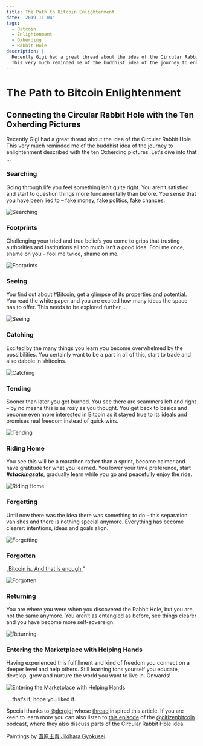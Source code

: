 ```yaml
---
title: The Path to Bitcoin Enlightenment
date: '2019-11-04'
tags:
  - Bitcoin
  - Enlightenment
  - Oxherding
  - Rabbit Hole
description: |
  Recently Gigi had a great thread about the idea of the Circular Rabbit Hole.
  This very much reminded me of the buddhist idea of the journey to enlightenment described with the ten Oxherding pictures.
---
```

# The Path to Bitcoin Enlightenment

## Connecting the Circular Rabbit Hole with the Ten Oxherding Pictures

Recently Gigi had a great thread about the idea of the Circular Rabbit Hole.
This very much reminded me of the buddhist idea of the journey to enlightenment described with the ten Oxherding pictures.
Let‘s dive into that …

<div>

### Searching

Going through life you feel something isn‘t quite right.
You aren‘t satisfied and start to question things more fundamentally than before.
You sense that you have been lied to – fake money, fake politics, fake chances.

![Searching](/images/oxherding/ox-b01.jpg)
</div>
<div>

### Footprints

Challenging your tried and true beliefs you come to grips that trusting authorities and institutions all too much isn‘t a good idea.
Fool me once, shame on you – fool me twice, shame on me.

![Footprints](/images/oxherding/ox-b02.jpg)
</div>
<div>

### Seeing

You find out about #Bitcoin, get a glimpse of its properties and potential.
You read the white paper and you are excited how many ideas the space has to offer.
This needs to be explored further …

![Seeing](/images/oxherding/ox-b03.jpg)
</div>
<div>

### Catching

Excited by the many things you learn you become overwhelmed by the possibilities.
You certainly want to be a part in all of this, start to trade and also dabble in shitcoins.

![Catching](/images/oxherding/ox-b04.jpg)
</div>
<div>

### Tending

Sooner than later you get burned.
You see there are scammers left and right – by no means this is as rosy as you thought.
You get back to basics and become even more interested in Bitcoin as it stayed true to its ideals and promises real freedom instead of quick wins.

![Tending](/images/oxherding/ox-b05.jpg)
</div>
<div>

### Riding Home

You see this will be a marathon rather than a sprint, become calmer and have gratitude for what you learned.
You lower your time preference, start ***#stackingsats***, gradually learn while you go and peacefully enjoy the ride.

![Riding Home](/images/oxherding/ox-b06.jpg)
</div>
<div>

### Forgetting

Until now there was the idea there was something to do – this separation vanishes and there is nothing special anymore.
Everything has become clearer: intentions, ideas and goals align.

![Forgetting](/images/oxherding/ox-b07.jpg)
</div>
<div>

### Forgotten

„[Bitcoin is. And that is enough.](https://medium.com/hackernoon/bitcoin-is-and-that-is-enough-e3116870eed1)“

![Forgotten](/images/oxherding/ox-b08.jpg)
</div>
<div>

### Returning

You are where you were when you discovered the Rabbit Hole, but you are not the same anymore.
You aren’t as entangled as before, see things clearer and you have become more self-sovereign.

![Returning](/images/oxherding/ox-b09.jpg)
</div>
<div>

### Entering the Marketplace with Helping Hands

Having experienced this fulfillment and kind of freedom you connect on a deeper level and help others.
Still learning tons yourself you educate, develop, grow and nurture the world you want to live in.
Onwards!

![Entering the Marketplace with Helping Hands](/images/oxherding/ox-b10.jpg)
</div>

… that‘s it, hope you liked it.

Special thanks to [@dergigi](https://twitter.com/dergigi) whose [thread](https://twitter.com/dergigi/status/1189608467029516289) inspired this article.
If you are keen to learn more you can also listen to [this episode](https://citizenbitcoin.world/episodes/gigi-rabbit-hole-revelations) of the [@citizenbitcoin](https://twitter.com/citizenbitcoin) podcast, where they also discuss parts of the Circular Rabbit Hole idea.

Paintings by [直原玉青 Jikihara Gyokusei](https://terebess.hu/english/oxpictures.html).
